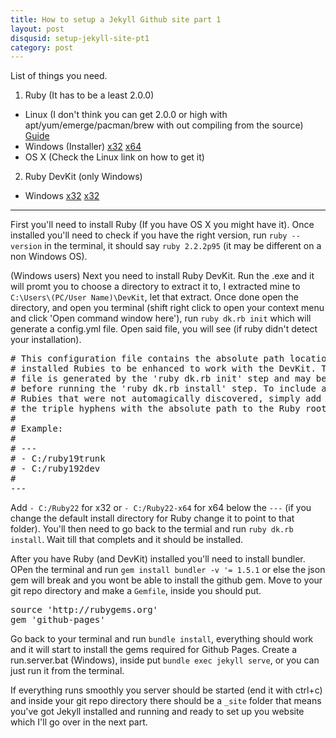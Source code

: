 ```yaml
--- 
title: How to setup a Jekyll Github site part 1
layout: post
disqusid: setup-jekyll-site-pt1
category: post
---
```



List of things you need.

1. Ruby (It has to be a least 2.0.0)
  * Linux (I don't think you can get 2.0.0 or high with apt/yum/emerge/pacman/brew with out compiling from the source) [Guide](https://www.ruby-lang.org/en/documentation/installation/)
  * Windows (Installer) [x32](http://dl.bintray.com/oneclick/rubyinstaller/rubyinstaller-2.2.2.exe) [x64](http://dl.bintray.com/oneclick/rubyinstaller/rubyinstaller-2.2.2-x64.exe)
  * OS X (Check the Linux link on how to get it)
2. Ruby DevKit (only Windows)
 * Windows [x32](http://dl.bintray.com/oneclick/rubyinstaller/DevKit-mingw64-32-4.7.2-20130224-1151-sfx.exe) [x32](http://dl.bintray.com/oneclick/rubyinstaller/DevKit-mingw64-64-4.7.2-20130224-1432-sfx.exe)


---
First you'll need to install Ruby (If you have OS X you might have it). Once installed you'll need to check if you have the right version, run ``` ruby --version ``` in the terminal, it should say ``` ruby 2.2.2p95 ``` (it may be different on a non Windows OS).

(Windows users) Next you need to install Ruby DevKit. Run the .exe and it will promt you to choose a directory to extract it to, I extracted mine to ``` C:\Users\(PC/User Name)\DevKit ```, let that extract. Once done open the directory, and open you terminal (shift right click to open your context menu and click 'Open command window here'), run ``` ruby dk.rb init ``` which will generate a config.yml file. Open said file, you will see (if ruby didn't detect your installation).

<pre>
# This configuration file contains the absolute path locations of all
# installed Rubies to be enhanced to work with the DevKit. This config
# file is generated by the 'ruby dk.rb init' step and may be modified
# before running the 'ruby dk.rb install' step. To include any installed
# Rubies that were not automagically discovered, simply add a line below
# the triple hyphens with the absolute path to the Ruby root directory.
#
# Example:
#
# ---
# - C:/ruby19trunk
# - C:/ruby192dev
#
---
</pre>

Add ``` - C:/Ruby22 ``` for x32 or ``` - C:/Ruby22-x64 ``` for x64 below the ``` --- ``` (if you change the default install directory for Ruby change it to point to that folder). You'll then need to go back to the termial and run ``` ruby dk.rb install ```. Wait till that complets and it should be installed.

After you have Ruby (and DevKit) installed you'll need to install bundler. OPen the terminal and run ``` gem install bundler -v '= 1.5.1 ``` or else the json gem will break and you wont be able to install the github gem. Move to your git repo directory and make a ``` Gemfile ```, inside you should put.
<pre>
source 'http://rubygems.org'
gem 'github-pages'
</pre>
Go back to your terminal and run ``` bundle install ```, everything should work and it will start to install the gems required for Github Pages. Create a run.server.bat (Windows), inside put ``` bundle exec jekyll serve ```, or you can just run it from the terminal.

If everything runs smoothly you server should be started (end it with ctrl+c) and inside your git repo directory there should be a ``` _site ``` folder that means you've got Jekyll installed and running and ready to set up you website which I'll go over in the next part.


